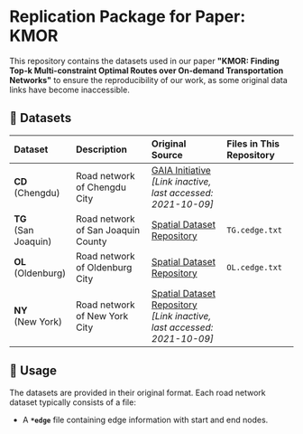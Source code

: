 # Replication Package for Paper: KMOR
This repository contains the datasets used in our paper **"KMOR: Finding Top-k Multi-constraint Optimal Routes over On-demand Transportation Networks"** to ensure the reproducibility of our work, as some original data links have become inaccessible.
## 📁 Datasets
| Dataset | Description | Original Source | Files in This Repository |
| :--- | :--- | :--- | :--- |
| **CD**<br>(Chengdu) | Road network of Chengdu City | [GAIA Initiative](https://outreach.didichuxing.com/research/opendata/)<br>*[Link inactive, last accessed: 2021-10-09]* ||
| **TG**<br>(San Joaquin) | Road network of San Joaquin County | [Spatial Dataset Repository](https://users.cs.utah.edu/~lifeifei/SpatialDataset.htm)<br> | `TG.cedge.txt` |
| **OL**<br>(Oldenburg) | Road network of Oldenburg City | [Spatial Dataset Repository](https://users.cs.utah.edu/~lifeifei/SpatialDataset.htm)<br> | `OL.cedge.txt` |
| **NY**<br>(New York) | Road network of New York City | [Spatial Dataset Repository](http://www.cs.utah.edu/~lifeifei/SpatialDataset.html)<br>*[Link inactive, last accessed: 2021-10-09]* ||

## 🔧 Usage

The datasets are provided in their original format. Each road network dataset typically consists of a file:
- A **`*edge`** file containing edge information with start and end nodes.



